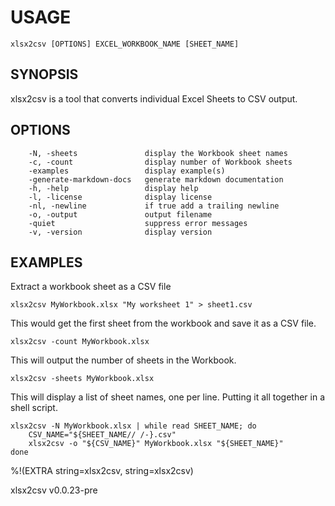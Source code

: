 
# USAGE

	xlsx2csv [OPTIONS] EXCEL_WORKBOOK_NAME [SHEET_NAME]

## SYNOPSIS


xlsx2csv is a tool that converts individual Excel Sheets to CSV output.


## OPTIONS

```
    -N, -sheets               display the Workbook sheet names
    -c, -count                display number of Workbook sheets
    -examples                 display example(s)
    -generate-markdown-docs   generate markdown documentation
    -h, -help                 display help
    -l, -license              display license
    -nl, -newline             if true add a trailing newline
    -o, -output               output filename
    -quiet                    suppress error messages
    -v, -version              display version
```


## EXAMPLES


Extract a workbook sheet as a CSV file

    xlsx2csv MyWorkbook.xlsx "My worksheet 1" > sheet1.csv

This would get the first sheet from the workbook and save it as a CSV file.

    xlsx2csv -count MyWorkbook.xlsx

This will output the number of sheets in the Workbook.

    xlsx2csv -sheets MyWorkbook.xlsx

This will display a list of sheet names, one per line.
Putting it all together in a shell script.

	xlsx2csv -N MyWorkbook.xlsx | while read SHEET_NAME; do
    	CSV_NAME="${SHEET_NAME// /-}.csv"
    	xlsx2csv -o "${CSV_NAME}" MyWorkbook.xlsx "${SHEET_NAME}" 
	done
%!(EXTRA string=xlsx2csv, string=xlsx2csv)

xlsx2csv v0.0.23-pre
